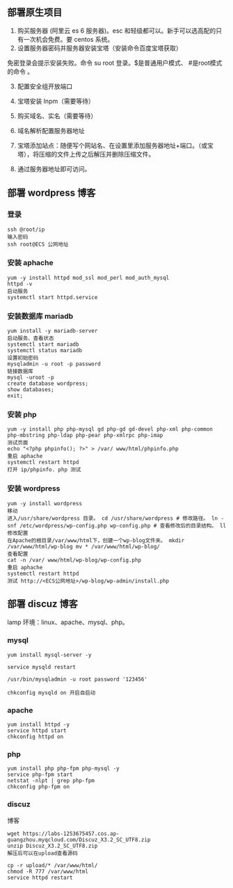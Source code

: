 ## 部署原生项目
1. 购买服务器 (阿里云 es 6 服务器)。esc 和轻级都可以。新手可以选高配的只有一次机会免费。要 centos 系统。
2. 设置服务器密码并服务器安装宝塔（安装命令百度宝塔获取）

免密登录会提示安装失败。命令 su root 登录。$是普通用户模式、 #是root模式的命令 。

3. 配置安全组开放端口

4. 宝塔安装 lnpm（需要等待）

5. 购买域名、实名（需要等待）
6. 域名解析配置服务器地址
7. 宝塔添加站点：随便写个网站名、在设置里添加服务器地址+端口。（或宝塔），将压缩的文件上传之后解压并删除压缩文件。
8. 通过服务器地址即可访问。

## 部署 wordpress 博客
### 登录
```
ssh @root/ip
输入密码
ssh root@ECS 公网地址
```
### 安装 aphache
```
yum -y install httpd mod_ssl mod_perl mod_auth_mysql
httpd -v
启动服务
systemctl start httpd.service
```

### 安装数据库 mariadb
```
yum install -y mariadb-server
启动服务、查看状态
systemctl start mariadb
systemctl status mariadb
设置初始密码
mysqladmin -u root -p password
链接数据库
mysql -uroot -p
create database wordpress;
show databases;
exit;
```

### 安装 php
```
yum -y install php php-mysql gd php-gd gd-devel php-xml php-common php-mbstring php-ldap php-pear php-xmlrpc php-imap
测试页面
echo "<?php phpinfo(); ?>" > /var/ www/html/phpinfo.php
重启 aphache
systemctl restart httpd
打开 ip/phpinfo. php 测试
```

### 安装 wordpress
```
yum -y install wordpress
移动
进入/usr/share/wordpress 目录。 cd /usr/share/wordpress # 修改路径。 ln -snf /etc/wordpress/wp-config.php wp-config.php # 查看修改后的目录结构。 ll
修改配置
在Apache的根目录/var/www/html下，创建一个wp-blog文件夹。 mkdir /var/www/html/wp-blog mv * /var/www/html/wp-blog/
查看配置
cat -n /var/ www/html/wp-blog/wp-config.php
重启 aphache
systemctl restart httpd
测试 http://<ECS公网地址>/wp-blog/wp-admin/install.php
```


## 部署 discuz 博客
lamp 环境：linux、apache、mysql、php。

### mysql
```
yum install mysql-server -y

service mysqld restart

/usr/bin/mysqladmin -u root password '123456'

chkconfig mysqld on 开启自启动
```

### apache
```
yum install httpd -y
service httpd start
chkconfig httpd on
```

### php
```
yum install php php-fpm php-mysql -y
service php-fpm start
netstat -nlpt | grep php-fpm
chkconfig php-fpm on
```

### discuz
博客
```
wget https://labs-1253675457.cos.ap-guangzhou.myqcloud.com/Discuz_X3.2_SC_UTF8.zip
unzip Discuz_X3.2_SC_UTF8.zip
解压后可以在upload查看源码
```

```
cp -r upload/* /var/www/html/
chmod -R 777 /var/www/html
service httpd restart
```





